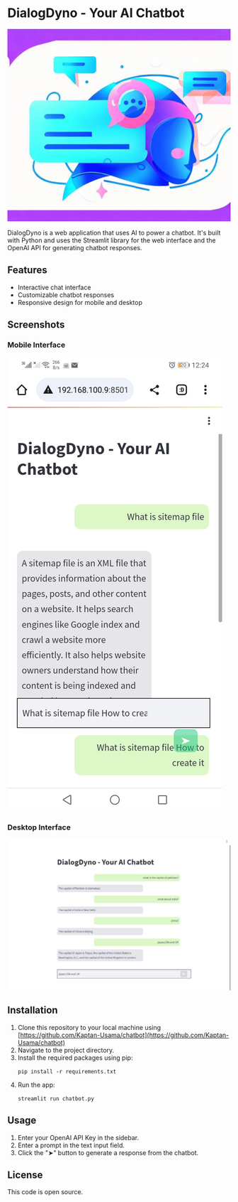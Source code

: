 # DialogDyno - Your AI Chatbot

![Banner](chatbot.jpg)

DialogDyno is a web application that uses AI to power a chatbot. It's built with Python and uses the Streamlit library for the web interface and the OpenAI API for generating chatbot responses.

## Features

- Interactive chat interface
- Customizable chatbot responses
- Responsive design for mobile and desktop

## Screenshots

### Mobile Interface

![Chatbot On Mobile](chatbot_mobile.jpg)

### Desktop Interface

![Chatbot on PC](chatbot_pc.jpg)

## Installation

1. Clone this repository to your local machine using [https://github.com/Kaptan-Usama/chatbot](https://github.com/Kaptan-Usama/chatbot)
2. Navigate to the project directory.
3. Install the required packages using pip:
    ```
    pip install -r requirements.txt
    ```
4. Run the app:
    ```
    streamlit run chatbot.py
    ```

## Usage

1. Enter your OpenAI API Key in the sidebar.
2. Enter a prompt in the text input field.
3. Click the "➤" button to generate a response from the chatbot.

## License

This code is open source.
